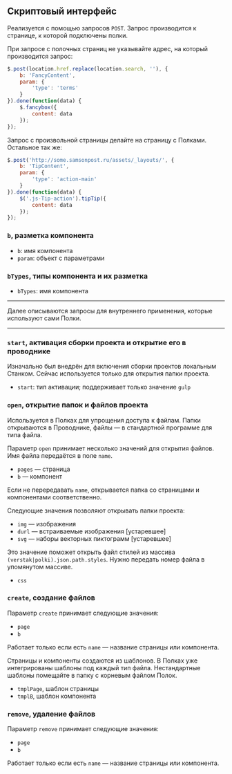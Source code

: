 ## Скриптовый интерфейс

Реализуется с помощью запросов `POST`.
Запрос производится к странице, к которой подключены полки.

При запросе с полочных страниц не указывайте адрес, на который производится запрос:

```js
$.post(location.href.replace(location.search, ''), {
	b: 'FancyContent',
	param: {
		'type': 'terms'
	}
}).done(function(data) {
	$.fancybox({
		content: data
	});
});
```

Запрос с произвольной страницы делайте на страницу с Полками. Остальное так же:

```js
$.post('http://some.samsonpost.ru/assets/_layouts/', {
	b: 'TipContent',
	param: {
		'type': 'action-main'
	}
}).done(function(data) {
	$('.js-Tip-action').tipTip({
		content: data
	});
});
```


### `b`, разметка компонента

* `b`: имя компонента
* `param`: объект с параметрами


### `bTypes`, типы компонента и их разметка

* `bTypes`: имя компонента


---

Далее описываются запросы для внутреннего применения, которые используют сами Полки.

---


### `start`, активация сборки проекта и открытие его в проводнике

Изначально был внедрён для включения сборки проектов локальным Станком.
Сейчас используется только для открытия папки проекта.

* `start`: тип активации; поддерживает только значение `gulp`


### `open`, открытие папок и файлов проекта

Используется в Полках для упрощения доступа к файлам. Папки открываются в Проводнике, файлы — в стандартной программе для типа файла.

Параметр `open` принимает несколько значений для открытия файлов. Имя файла передаётся в поле `name`.

* `pages` — страница
* `b` — компонент

Если не перередавать `name`, открывается папка со страницами и компонентами соответственно.

Следующие значения позволяют открывать папки проекта:

* `img` — изображения
* `durl` — встраиваемые изображения [устаревшее]
* `svg` — наборы векторных пиктограмм [устаревшее]

Это значение поможет открыть файл стилей из массива `(verstak|polki).json.path.styles`. Нужно передать номер файла в упомянутом массиве.

* `css`


### `create`, создание файлов

Параметр `create` принимает следующие значения:

* `page`
* `b`

Работает только если есть `name` — название страницы или компонента.

Страницы и компоненты создаются из шаблонов.
В Полках уже интегрированы шаблоны под каждый тип файла.
Нестандартные шаблоны помещайте в папку с корневым файлом Полок.

* `tmplPage`, шаблон страницы
* `tmplB`, шаблон компонента


### `remove`, удаление файлов

Параметр `remove` принимает следующие значения:

* `page`
* `b`

Работает только если есть `name` — название страницы или компонента.
